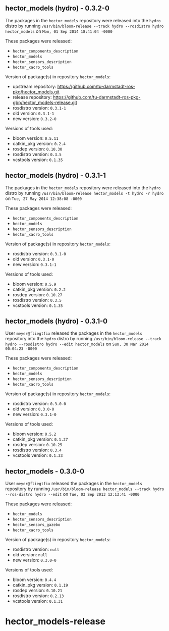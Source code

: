 ## hector_models (hydro) - 0.3.2-0

The packages in the `hector_models` repository were released into the `hydro` distro by running `/usr/bin/bloom-release --track hydro --rosdistro hydro hector_models` on `Mon, 01 Sep 2014 18:41:04 -0000`

These packages were released:
- `hector_components_description`
- `hector_models`
- `hector_sensors_description`
- `hector_xacro_tools`

Version of package(s) in repository `hector_models`:
- upstream repository: https://github.com/tu-darmstadt-ros-pkg/hector_models.git
- release repository: https://github.com/tu-darmstadt-ros-pkg-gbp/hector_models-release.git
- rosdistro version: `0.3.1-1`
- old version: `0.3.1-1`
- new version: `0.3.2-0`

Versions of tools used:
- bloom version: `0.5.11`
- catkin_pkg version: `0.2.4`
- rosdep version: `0.10.30`
- rosdistro version: `0.3.5`
- vcstools version: `0.1.35`


## hector_models (hydro) - 0.3.1-1

The packages in the `hector_models` repository were released into the `hydro` distro by running `/usr/bin/bloom-release hector_models -t hydro -r hydro` on `Tue, 27 May 2014 12:38:08 -0000`

These packages were released:
- `hector_components_description`
- `hector_models`
- `hector_sensors_description`
- `hector_xacro_tools`

Version of package(s) in repository `hector_models`:
- rosdistro version: `0.3.1-0`
- old version: `0.3.1-0`
- new version: `0.3.1-1`

Versions of tools used:
- bloom version: `0.5.9`
- catkin_pkg version: `0.2.2`
- rosdep version: `0.10.27`
- rosdistro version: `0.3.5`
- vcstools version: `0.1.35`


## hector_models (hydro) - 0.3.1-0

User `meyer@fliegtfix` released the packages in the `hector_models` repository into the `hydro` distro by running `/usr/bin/bloom-release --track hydro --rosdistro hydro --edit hector_models` on `Sun, 30 Mar 2014 00:04:23 -0000`

These packages were released:
- `hector_components_description`
- `hector_models`
- `hector_sensors_description`
- `hector_xacro_tools`

Version of package(s) in repository `hector_models`:
- rosdistro version: `0.3.0-0`
- old version: `0.3.0-0`
- new version: `0.3.1-0`

Versions of tools used:
- bloom version: `0.5.2`
- catkin_pkg version: `0.1.27`
- rosdep version: `0.10.25`
- rosdistro version: `0.3.4`
- vcstools version: `0.1.33`


## hector_models - 0.3.0-0

User `meyer@fliegtfix` released the packages in the `hector_models` repository by running `/usr/bin/bloom-release hector_models --track hydro --ros-distro hydro --edit` on `Tue, 03 Sep 2013 12:13:41 -0000`

These packages were released:
- `hector_models`
- `hector_sensors_description`
- `hector_sensors_gazebo`
- `hector_xacro_tools`

Version of package(s) in repository `hector_models`:
- rosdistro version: `null`
- old version: `null`
- new version: `0.3.0-0`

Versions of tools used:
- bloom version: `0.4.4`
- catkin_pkg version: `0.1.19`
- rosdep version: `0.10.21`
- rosdistro version: `0.2.13`
- vcstools version: `0.1.31`


hector_models-release
=====================
